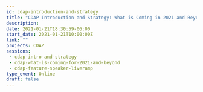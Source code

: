 ```yaml
---
id: cdap-introduction-and-strategy
title: "CDAP Introduction and Strategy: What is Coming in 2021 and Beyond"
description: 
date: 2021-01-21T18:30:59-06:00
start_date: 2021-01-21T10:00:00Z
link: "" 
projects: CDAP
sessions:
 - cdap-intro-and-strategy
 - cdap-what-is-coming-for-2021-and-beyond
 - cdap-feature-speaker-liveramp
type_event: Online
draft: false
---
```




